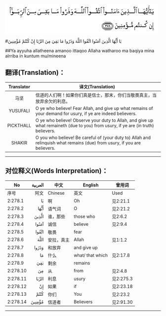 ![002:278](images/002_278.gif)

#يَا أَيُّهَا الَّذِينَ آمَنُوا اتَّقُوا اللَّهَ وَذَرُوا مَا بَقِيَ مِنَ الرِّبَا إِنْ كُنْتُمْ مُؤْمِنِينَ 

##Ya ayyuha allatheena amanoo ittaqoo Allaha watharoo ma baqiya mina alrriba in kuntum mu/mineena 

## 翻译(Translation)：

| Translator | 译文(Translation)                                            |
| :--------: | ------------------------------------------------------------ |
|    马坚    | 信道的人们啊！如果你们真是信士，那末，你们当敬畏真主，当放弃余欠的利息。 |
|  YUSUFALI  | O ye who believe! Fear Allah, and give up what remains of your demand for usury, if ye are indeed believers. |
| PICKTHALL  | O ye who believe! Observe your duty to Allah, and give up what remaineth (due to you) from usury, if ye are (in truth) believers. |
|   SHAKIR   | O you who believe! Be careful of (your duty to) Allah and relinquish what remains (due) from usury, if you are believers. |

---

## 对位释义(Words Interpretation)：

| No   | العربية | 中文    | English | 曾用词 |
| ---- | ------: | ------- | ------- | ------ |
| 序号 |    阿文 | Chinese | 英文    | Used   |
| 2:278.1  | يَا     | 啊         | Oh               | 见2:21.1  |
| 2:278.2  | أَيُّهَا   | 语气词     | O                | 见2:21.2  |
| 2:278.3  | الَّذِينَ  | 谁，那些   | those who        | 见2:6.2   |
| 2:278.4  | آمَنُوا  | 诚信       | believe          | 见2:9.4   |
| 2:278.5  | اتَّقُوا  | 敬畏       | fear             |           |
| 2:278.6  | اللَّهَ   | 安拉，真主 | Allah            | 见1:1.2   |
| 2:278.7  | وَذَرُوا  | 和放弃     | and give up      |           |
| 2:278.8  | مَا     | 什么       | what/ that which | 见2:17.8  |
| 2:278.9  | بَقِيَ    | 剩余       | remains          |           |
| 2:278.10 | مِنَ     | 从         | from             | 见2:4.8   |
| 2:278.11 | الرِّبَا  | 利息       | usury            | 见2:275.3 |
| 2:278.12 | إِنْ     | 如果       | if               | 见2:23.18 |
| 2:278.13 | كُنْتُمْ   | 你们       | You              | 见2:23.2  |
| 2:278.14 | مُؤْمِنِينَ | 信道者     | Believers        | 见2:91.30 |

---
